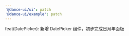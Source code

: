 ```yaml
---
'@dance-ui/ui': patch
'@dance-ui/example': patch
---
```


feat(DatePicker): 新增 DatePicker 组件，初步完成日月年面板
